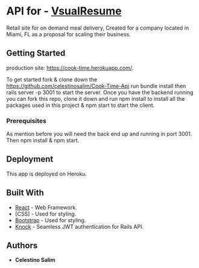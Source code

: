 # API for - [VsualResume](https://github.com/celestinosalim/VsualResume)

Retail site for on demand meal delivery, Created for a company located in Miami, FL as a proposal for scaling their business.

## Getting Started

production site: https://cook-time.herokuapp.com/.

To get started fork & clone down the https://github.com/celestinosalim/Cook-Time-Api run bundle install then rails server -p 3001 to start the server.
Once you have the backend running you can fork this repo, clone it down and run npm install to install all the packages used in this project & npm start to start the client.

### Prerequisites

As mention before you will need the back end up and running in port 3001.
Then npm install & npm start.

## Deployment

This app is deployed on Heroku.

## Built With

- [React](https://reactjs.org) - Web Framework.
- [CSS] - Used for styling.
- [Bootstrap](https://getbootstrap.com/) - Used for styling.
- [Knock](https://github.com/nsarno/knock) - Seamless JWT authentication for Rails API.

## Authors

- **Celestino Salim**
